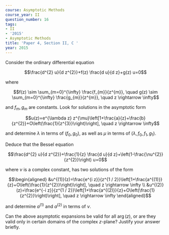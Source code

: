 ```yaml
---
course: Asymptotic Methods
course_year: II
question_number: 16
tags:
- II
- '2015'
- Asymptotic Methods
title: 'Paper 4, Section II, C '
year: 2015
---
```




Consider the ordinary differential equation

$$\frac{d^{2} u}{d z^{2}}+f(z) \frac{d u}{d z}+g(z) u=0$$

where

$$f(z) \sim \sum_{m=0}^{\infty} \frac{f_{m}}{z^{m}}, \quad g(z) \sim \sum_{m=0}^{\infty} \frac{g_{m}}{z^{m}}, \quad z \rightarrow \infty$$

and $f_{m}, g_{m}$ are constants. Look for solutions in the asymptotic form

$$u(z)=e^{\lambda z} z^{\mu}\left[1+\frac{a}{z}+\frac{b}{z^{2}}+O\left(\frac{1}{z^{3}}\right)\right], \quad z \rightarrow \infty$$

and determine $\lambda$ in terms of $\left(f_{0}, g_{0}\right)$, as well as $\mu$ in terms of $\left(\lambda, f_{0}, f_{1}, g_{1}\right)$.

Deduce that the Bessel equation

$$\frac{d^{2} u}{d z^{2}}+\frac{1}{z} \frac{d u}{d z}+\left(1-\frac{\nu^{2}}{z^{2}}\right) u=0$$

where $\nu$ is a complex constant, has two solutions of the form

$$\begin{aligned}
&u^{(1)}(z)=\frac{e^{i z}}{z^{1 / 2}}\left[1+\frac{a^{(1)}}{z}+O\left(\frac{1}{z^{2}}\right)\right], \quad z \rightarrow \infty \\
&u^{(2)}(z)=\frac{e^{-i z}}{z^{1 / 2}}\left[1+\frac{a^{(2)}}{z}+O\left(\frac{1}{z^{2}}\right)\right], \quad z \rightarrow \infty
\end{aligned}$$

and determine $a^{(1)}$ and $a^{(2)}$ in terms of $\nu .$

Can the above asymptotic expansions be valid for all $\arg (z)$, or are they valid only in certain domains of the complex $z$-plane? Justify your answer briefly.